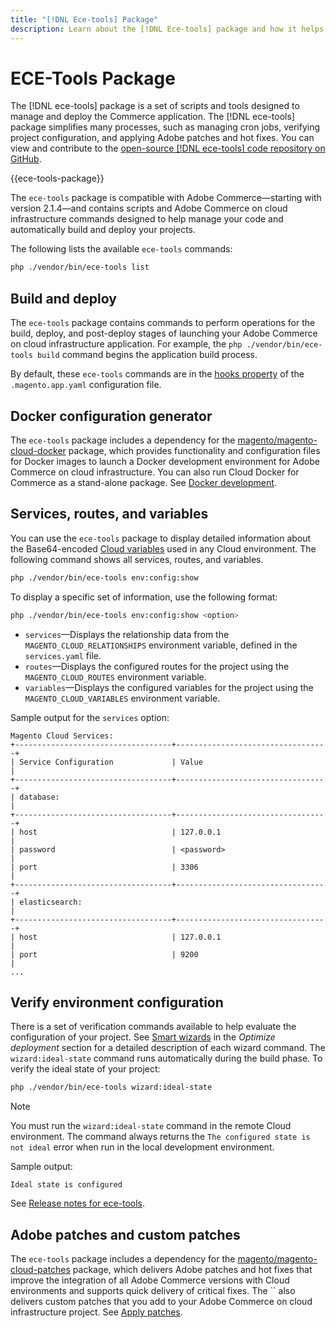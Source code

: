 ```yaml
---
title: "[!DNL Ece-tools] Package"
description: Learn about the [!DNL Ece-tools] package and how it helps to manage and deploy Adobe Commerce.
---
```


# ECE-Tools Package

The [!DNL ece-tools] package is a set of scripts and tools designed to manage and deploy the Commerce application. The [!DNL ece-tools] package simplifies many processes, such as managing cron jobs, verifying project configuration, and applying Adobe patches and hot fixes. You can view and contribute to the [open-source [!DNL ece-tools] code repository on GitHub][ece-repo].

{{ece-tools-package}}

The `ece-tools` package is compatible with Adobe Commerce—starting with version 2.1.4—and contains scripts and Adobe Commerce on cloud infrastructure commands designed to help manage your code and automatically build and deploy your projects.

The following lists the available `ece-tools` commands:

```bash
php ./vendor/bin/ece-tools list
```

## Build and deploy

The `ece-tools` package contains commands to perform operations for the build, deploy, and post-deploy stages of launching your Adobe Commerce on cloud infrastructure application. For example, the `php ./vendor/bin/ece-tools build` command begins the application build process.

By default, these `ece-tools` commands are in the [hooks property](../application/hooks-property.md) of the `.magento.app.yaml` configuration file.

## Docker configuration generator

The `ece-tools` package includes a dependency for the [magento/magento-cloud-docker][] package, which provides functionality and configuration files for Docker images to launch a Docker development environment for Adobe Commerce on cloud infrastructure. You can also run Cloud Docker for Commerce as a stand-alone package. See [Docker development][docker].

## Services, routes, and variables

You can use the `ece-tools` package to display detailed information about the Base64-encoded [Cloud variables](../environment/variables-cloud.md) used in any Cloud environment. The following command shows all services, routes, and variables.

```bash
php ./vendor/bin/ece-tools env:config:show
```

To display a specific set of information, use the following format:

```bash
php ./vendor/bin/ece-tools env:config:show <option>
```

-  `services`—Displays the relationship data from the `MAGENTO_CLOUD_RELATIONSHIPS` environment variable, defined in the `services.yaml` file.
-  `routes`—Displays the configured routes for the project using the `MAGENTO_CLOUD_ROUTES` environment variable.
-  `variables`—Displays the configured variables for the project using the `MAGENTO_CLOUD_VARIABLES` environment variable.

Sample output for the `services` option:

```terminal
Magento Cloud Services:
+-----------------------------------+----------------------------------+
| Service Configuration             | Value                            |
+-----------------------------------+----------------------------------+
| database:                                                            |
+-----------------------------------+----------------------------------+
| host                              | 127.0.0.1                        |
| password                          | <password>                       |
| port                              | 3306                             |
+-----------------------------------+----------------------------------+
| elasticsearch:                                                       |
+-----------------------------------+----------------------------------+
| host                              | 127.0.0.1                        |
| port                              | 9200                             |
...
```

## Verify environment configuration

There is a set of verification commands available to help evaluate the configuration of your project. See [Smart wizards](../deploy/smart-wizards.md) in the _Optimize deployment_ section for a detailed description of each wizard command. The `wizard:ideal-state` command runs automatically during the build phase. To verify the ideal state of your project:

```bash
php ./vendor/bin/ece-tools wizard:ideal-state
```

>[!NOTE]
>
>You must run the `wizard:ideal-state` command in the remote Cloud environment. The command always returns the `The configured state is not ideal` error when run in the local development environment.

Sample output:

```terminal
Ideal state is configured
```

See [Release notes for ece-tools](../release-notes/cloud-tools.md).

## Adobe patches and custom patches

The `ece-tools` package includes a dependency for the [magento/magento-cloud-patches][] package, which delivers Adobe patches and hot fixes that improve the integration of all Adobe Commerce versions with Cloud environments and supports quick delivery of critical fixes. The `` also delivers custom patches that you add to your Adobe Commerce on cloud infrastructure project. See [Apply patches](../development/apply-patches.md).

<!-- link definitions -->

[docker]: https://devdocs.magento.com/cloud/docker/docker-development.html
[ece-repo]: https://github.com/magento/ece-tools
[magento/magento-cloud-docker]: https://github.com/magento/magento-cloud-docker
[magento/magento-cloud-patches]: https://github.com/magento/magento-cloud-patches
